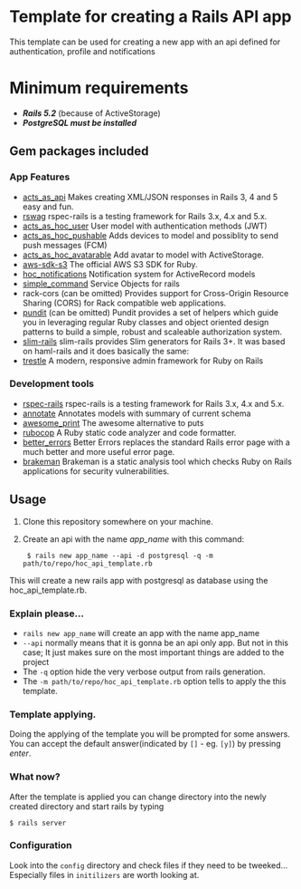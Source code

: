 # Template for creating a Rails API app

This template can be used for creating a new app with an api defined for authentication, profile and notifications

# Minimum requirements
* ***Rails 5.2*** (because of ActiveStorage)
* ***PostgreSQL must be installed***

## Gem packages included

### App Features
* [acts_as_api]
  Makes creating XML/JSON responses in Rails 3, 4 and 5 easy and fun.
* [rswag]
  rspec-rails is a testing framework for Rails 3.x, 4.x and 5.x.
* [acts_as_hoc_user]
  User model with authentication methods (JWT)
* [acts_as_hoc_pushable]
  Adds devices to model and possiblity to send push messages (FCM)
* [acts_as_hoc_avatarable]
  Add avatar to model with ActiveStorage.
* [aws-sdk-s3]
  The official AWS S3 SDK for Ruby.
* [hoc_notifications]
  Notification system for ActiveRecord models
* [simple_command]
  Service Objects for rails
* rack-cors (can be omitted)
  Provides support for Cross-Origin Resource Sharing (CORS) for Rack compatible web applications.
* [pundit] (can be omitted)
  Pundit provides a set of helpers which guide you in leveraging regular Ruby classes and object oriented design patterns to build a simple, robust and scaleable authorization system.
* [slim-rails]
  slim-rails provides Slim generators for Rails 3+. It was based on haml-rails and it does basically the same:
* [trestle]
  A modern, responsive admin framework for Ruby on Rails

### Development tools
* [rspec-rails]
  rspec-rails is a testing framework for Rails 3.x, 4.x and 5.x.
* [annotate]
  Annotates models with summary of current schema
* [awesome_print]
  The awesome alternative to puts
* [rubocop]
   A Ruby static code analyzer and code formatter.
* [better_errors]
  Better Errors replaces the standard Rails error page with a much better and more useful error page.
* [brakeman]
  Brakeman is a static analysis tool which checks Ruby on Rails applications for security vulnerabilities.

## Usage

1. Clone this repository somewhere on your machine.
2. Create an api with the name _app_name_ with this command:



        $ rails new app_name --api -d postgresql -q -m path/to/repo/hoc_api_template.rb    



This will create a new rails app with postgresql as database using the hoc_api_template.rb.
### Explain please...
* `rails new app_name` will create an app with the name app_name
* `--api` normally means that it is gonna be an api only app. But not in this case; It just makes sure on the most important things are added to the project
* The `-q` option hide the very verbose output from rails generation.
* The `-m path/to/repo/hoc_api_template.rb` option tells to apply the this template.

### Template applying.

Doing the applying of the template you will be prompted for some answers. You can accept the default answer(indicated by `[]` - eg. `[y]`) by pressing *enter*.

### What now?
After the template is applied you can change directory into the newly created directory and start rails by typing

    $ rails server

### Configuration
Look into the `config` directory and check files if they need to be tweeked... Especially files in `initilizers` are worth looking at.

[rails-cors]:https://github.com/cyu/rack-cors
[rbenv]:https://github.com/sstephenson/rbenv
[Homebrew]:http://brew.sh
[hoc_api]:http:https://bitbucket.org/houseofcode/rails-template/src/master/
[acts_as_api]:http://www.christianbaeuerlein.com/acts_as_api/
[rspec-rails]:https://github.com/rspec/rspec-rails
[rswag]:https://github.com/domaindrivendev/rswag
[acts_as_hoc_user]:https://github.com/house-of-code/acts_as_hoc_user
[acts_as_hoc_pushable]:https://github.com/house-of-code/acts_as_hoc_pushable
[hoc_notifications]:https://github.com/house-of-code/hoc_notifications
[simple_command]:https://github.com/nebulab/simple_command
[pundit]:https://github.com/varvet/pundit
[annotate]:https://github.com/ctran/annotate_models
[awesome_print]:https://github.com/awesome-print/awesome_print
[rubocop]:https://github.com/rubocop-hq/rubocop
[better_errors]:https://github.com/BetterErrors/better_errors
[brakeman]:https://github.com/presidentbeef/brakeman
[trestle]:https://github.com/TrestleAdmin/trestle
[mini_magick]:https://github.com/minimagick/minimagick
[aws-sdk-s3]:https://github.com/aws/aws-sdk-ruby
[acts_as_hoc_avatarable]:https://github.com/house-of-code/acts_as_hoc_avatarable
[slim-rails]:https://github.com/slim-template/slim-rails
